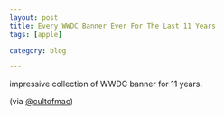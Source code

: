 ```yaml
---
layout: post
title: Every WWDC Banner Ever For The Last 11 Years
tags: [apple]

category: blog

---
```



impressive collection of WWDC banner for 11 years.

(via [@cultofmac](http://www.cultofmac.com/171434/every-wwdc-banner-ever-for-the-last-10-years-gallery/))
